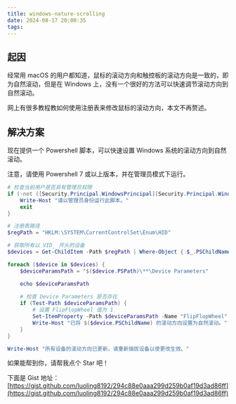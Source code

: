 ```yaml
---
title: windows-nature-scrolling
date: 2024-08-17 20:00:35
tags:
---
```


## 起因

经常用 macOS 的用户都知道，鼠标的滚动方向和触控板的滚动方向是一致的，即为自然滚动，但是在 Windows 上，没有一个很好的方法可以快速调节滚动方向到自然滚动。

网上有很多教程教如何使用注册表来修改鼠标的滚动方向，本文不再赘述。

<!-- more -->

## 解决方案

现在提供一个 Powershell 脚本，可以快速设置 Windows 系统的滚动方向到自然滚动。

注意，请使用 Powershell 7 或以上版本，并在管理员模式下运行。

```powershell
# 检查当前用户是否具有管理员权限
if (-not ([Security.Principal.WindowsPrincipal][Security.Principal.WindowsIdentity]::GetCurrent()).IsInRole([Security.Principal.WindowsBuiltInRole]::Administrator)) {
    Write-Host "请以管理员身份运行此脚本。"
    exit
}

# 注册表路径
$regPath = "HKLM:\SYSTEM\CurrentControlSet\Enum\HID"

# 获取所有以 VID_ 开头的设备
$devices = Get-ChildItem -Path $regPath | Where-Object { $_.PSChildName -like "VID_*" }

foreach ($device in $devices) {
    $deviceParamsPath = "$($device.PSPath)\**\Device Parameters"

    echo $deviceParamsPath
    
    # 检查 Device Parameters 是否存在
    if (Test-Path $deviceParamsPath) {
        # 设置 FlipFlopWheel 值为 1
        Set-ItemProperty -Path $deviceParamsPath -Name "FlipFlopWheel" -Value 1 -Type DWord
        Write-Host "已将 $($device.PSChildName) 的滚动方向设置为自然滚动。"
    }
}

Write-Host "所有设备的滚动方向已更新，请重新插拔设备以使更改生效。"
```

如果能帮到你，请帮我点个 Star 吧！

下面是 Gist 地址：[https://gist.github.com/luoling8192/294c88e0aaa299d259b0af19d3ad86ff](https://gist.github.com/luoling8192/294c88e0aaa299d259b0af19d3ad86ff)
